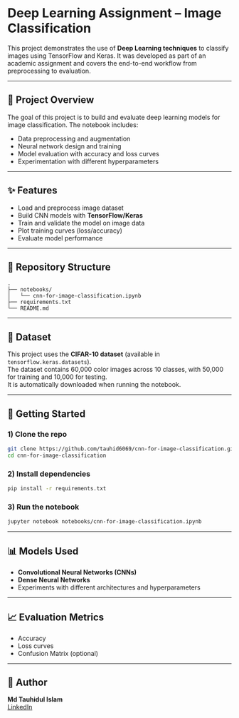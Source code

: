 # Deep Learning Assignment – Image Classification

This project demonstrates the use of **Deep Learning techniques** to classify images using TensorFlow and Keras. It was developed as part of an academic assignment and covers the end-to-end workflow from preprocessing to evaluation.

---

## 📌 Project Overview
The goal of this project is to build and evaluate deep learning models for image classification. The notebook includes:
- Data preprocessing and augmentation  
- Neural network design and training  
- Model evaluation with accuracy and loss curves  
- Experimentation with different hyperparameters  

---

## ✨ Features
- Load and preprocess image dataset  
- Build CNN models with **TensorFlow/Keras**  
- Train and validate the model on image data  
- Plot training curves (loss/accuracy)  
- Evaluate model performance  

---

## 📂 Repository Structure
```
.
├── notebooks/
│   └── cnn-for-image-classification.ipynb
├── requirements.txt
└── README.md
```

---

## 📂 Dataset
This project uses the **CIFAR-10 dataset** (available in `tensorflow.keras.datasets`).  
The dataset contains 60,000 color images across 10 classes, with 50,000 for training and 10,000 for testing.  
It is automatically downloaded when running the notebook.

---

## 🚀 Getting Started

### 1) Clone the repo
```bash
git clone https://github.com/tauhid6069/cnn-for-image-classification.git
cd cnn-for-image-classification
```

### 2) Install dependencies
```bash
pip install -r requirements.txt
```

### 3) Run the notebook
```bash
jupyter notebook notebooks/cnn-for-image-classification.ipynb
```

---

## 📊 Models Used
- **Convolutional Neural Networks (CNNs)**  
- **Dense Neural Networks**  
- Experiments with different architectures and hyperparameters  

---

## 📈 Evaluation Metrics
- Accuracy  
- Loss curves  
- Confusion Matrix (optional)  

---

## 👤 Author
**Md Tauhidul Islam**  
[LinkedIn](www.linkedin.com/in/tauhidul-islam) 

